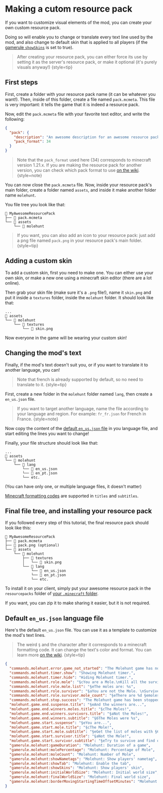 # Making a cutom resource pack

If you want to customize visual elements of the mod, you can create
your own custom resource pack.

Doing so will enable you to change or translate every text line used by 
the mod, and also change to default skin that is applied to all players
(if the [gamerule `showSkins`](gamerules.md#client-side-settings) is set to true).

> After creating your resource pack, you can either force its use by setting it as
> the server's resource pack, or make it optional (it's purely visuals anyway!)
{style=tip}


## First steps

First, create a folder with your resource pack name (it can be whatever you want!). Then,
inside of this folder, create a file named `pack.mcmeta`. This file is very important: it tells
the game that it is indeed a resource pack.

Now, edit the `pack.mcmeta` file with your favorite text editor, and write the following:
```json
{
  "pack": {
    "description": "An awesome description for an awesome resource pack",
    "pack_format": 34
  }
}
```

> Note that the `pack_format` used here (34) corresponds to minecraft version 1.21.x. If you 
> are making the resource pack for another version, you can check which pack format to use 
> [on the wiki](https://minecraft.wiki/w/Pack_format).
{style=note}

You can now close the `pack.mcmeta` file. Now, inside your resource pack's main folder, 
create a folder named `assets`, and inside it make another folder name `molehunt`. 

You file tree you look like that:
```
📁 MyAwesomeResourcePack
├── 📄 pack.mcmeta
└── 📁 assets
    └── 📁 molehunt
```

> If you want, you can also add an icon to your resource pack: just add a png file named
> `pack.png` in your resource pack's main folder.
{style=tip}


## Adding a custom skin

To add a custom skin, first you need to make one. You can either use
your own skin, or make a new one using a minecraft skin editor (there are 
a lot online).

Then grab your skin file (make sure it's a `.png` file!), name it `skin.png`
and put it inside a `textures` folder, inside the `molehunt` folder. It should 
look like that:
```
...
📁 assets
└── 📁 molehunt
    └── 📁 textures
        └── 📄 skin.png
```

Now everyone in the game will be wearing your custom skin!


## Changing the mod's text

Finally, if the mod's text doesn't suit you, or if you want to translate
it to another language, you can! 

> Note that french is already supported by default, so no need to translate
> to it.
{style=tip}

First, create a new folder in the `molehunt` folder named `lang`, then create
a `en_us.json` file.

> If you want to target another language, name the file according to your language
> and region. For example: `fr_fr.json` for French in France.
{style=note}

Now copy the content of the [default `en_us.json` file](#default-en-us-json-language-file)
in you language file, and start editing the lines you want to change!

Finally, your file structure should look like that:
```
...
📁 assets
└── 📁 molehunt
    └── 📁 lang
        └── 📄 en_us.json
        └── 📄 en_pt.json
        └── etc.
```
(You can have only one, or multiple language files, it doesn't matter)

[Minecraft formatting codes](https://minecraft.wiki/w/Formatting_codes) are 
supported in `titles` and `subtitles`.


## Final file tree, and installing your resource pack

If you followed every step of this tutorial, the final resource pack should look like this:
```
📁 MyAwesomeResourcePack
├── 📄 pack.mcmeta
├── 📄 pack.png (optional)
└── 📁 assets
    └── 📁 molehunt
        ├── 📁 textures
        │   └── 📄 skin.png
        └── 📁 lang
            └── 📄 en_us.json
            └── 📄 en_pt.json
            └── etc.
```

To install it on your client, simply put your awesome resource pack in the `resourcepacks` folder 
of [your `.minecraft` folder](https://minecraft.wiki/w/.minecraft).

If you want, you can zip it to make sharing it easier, but it is not required.


## Default `en_us.json` language file

Here's the default `en_us.json` file. You can use it as a template to
customize the mod's text lines.

> The weird `§` and the character after it corresponds to a minecraft 
> formatting code. It can change the text's color and format. You can 
> learn more [on the wiki](https://minecraft.wiki/w/Formatting_codes). 
{style=tip}

```json
{
  "commands.molehunt.error.game_not_started": "The Molehunt game has not been started yet.",
  "commands.molehunt.timer.show": "Showing Molehunt timer.",
  "commands.molehunt.timer.hide": "Hiding Molehunt timer.",
  "commands.molehunt.role.mole": "§cYou are a Mole.\nKill all the survivors before the timer runs out.",
  "commands.molehunt.role.mole.list": "§eThe moles are: %s",
  "commands.molehunt.role.survivor": "§aYou are not the Mole. \nSurvive until the timer runs out, and try to discover who's the Mole.",
  "commands.molehunt.role.survivor.mole_count": "§eThere are %d §emoles among you.",
  "commands.molehunt.stop.success": "The Molehunt game has been stopped.",
  "molehunt.game.end.suspense.title": "§eAnd the winners are...",
  "molehunt.game.end.winners.moles.title": "§cThe Moles!",
  "molehunt.game.end.winners.survivors.title": "§aNot the Moles!",
  "molehunt.game.end.winners.subtitle": "§6The Moles were %s",
  "molehunt.game.start.suspense": "§eYou are...",
  "molehunt.game.start.mole.title": "§cThe Mole!",
  "molehunt.game.start.mole.subtitle": "§eGet the list of moles with §6/molehunt role§e.",
  "molehunt.game.start.survivor.title": "§aNot the Mole!",
  "molehunt.game.start.survivor.subtitle": "§eTry to survive and find out who's the mole!",
  "gamerule.molehunt:gameDuration": "Molehunt: Duration of a game",
  "gamerule.molehunt:molePercentage": "Molehunt: Percentage of Mole",
  "gamerule.molehunt:moleCount": "Molehunt: Number of Mole",
  "gamerule.molehunt:showNametags": "Molehunt: Show players' nametag",
  "gamerule.molehunt:showTab": "Molehunt: Enable the tab",
  "gamerule.molehunt:showSkins": "Molehunt: Show players' skin",
  "gamerule.molehunt:initialWorldSize": "Molehunt: Initial world size",
  "gamerule.molehunt:finalWorldSize": "Molehunt: Final world size",
  "gamerule.molehunt:borderMovingStartingTimeOffsetMinutes": "Molehunt: Time before moving the borders"
}
```
